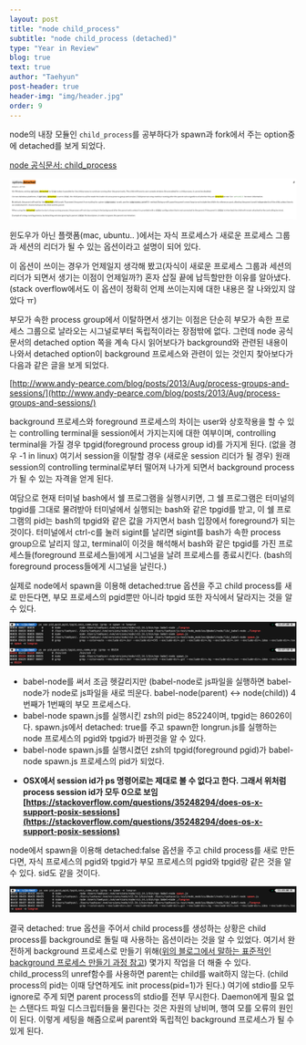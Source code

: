 ```yaml
---
layout: post
title: "node child_process"
subtitle: "node child_process (detached)"
type: "Year in Review"
blog: true
text: true
author: "Taehyun"
post-header: true
header-img: "img/header.jpg"
order: 9
---
```


node의 내장 모듈인 `child_process`를 공부하다가 spawn과 fork에서 주는 option중에 detached를 보게 되었다.

[node 공식문서: child_process](https://nodejs.org/api/child_process.html)

![](img/2020-08-18-15-19-06.png)

윈도우가 아닌 플랫폼(mac, ubuntu.. )에서는 자식 프로세스가 새로운 프로세스 그룹과 세션의 리더가 될 수 있는 옵션이라고 설명이 되어 있다.

이 옵션이 쓰이는 경우가 언제일지 생각해 봤고(자식이 새로운 프로세스 그룹과 세션의 리더가 되면서 생기는 이점이 언제일까?) 혼자 삽질 끝에 납득할만한 이유를 알아냈다. (stack overflow에서도 이 옵션이 정확히 언제 쓰이는지에 대한 내용은 잘 나와있지 않았다 ㅠ)

부모가 속한 process group에서 이탈하면서 생기는 이점은 단순히 부모가 속한 프로세스 그룹으로 날라오는 시그널로부터 독립적이라는 장점밖에 없다. 그런데 node 공식문서의 detached option 쪽을 계속 다시 읽어보다가 background와 관련된 내용이 나와서 detached option이 background 프로세스와 관련이 있는 것인지 찾아보다가 다음과 같은 글을 보게 되었다.

[http://www.andy-pearce.com/blog/posts/2013/Aug/process-groups-and-sessions/](http://www.andy-pearce.com/blog/posts/2013/Aug/process-groups-and-sessions/)

background 프로세스와 foreground 프로세스의 차이는 user와 상호작용을 할 수 있는 controlling terminal을 session에서 가지는지에 대한 여부이며, controlling terminal을 가질 경우 tpgid(foreground process group id)를 가지게 된다. (없을 경우 -1 in linux)
여기서 session을 이탈할 경우 (새로운 session 리더가 될 경우) 원래 session의 controlling terminal로부터 떨어져 나가게 되면서 background process가 될 수 있는 자격을 얻게 된다.

여담으로 현재 터미널 bash에서 쉘 프로그램을 실행시키면, 그 쉘 프로그램은 터미널의 tpgid를 그대로 물려받아 터미널에서 실행되는 bash와 같은 tpgid를 받고, 이 쉘 프로그램의 pid는 bash의 tpgid와 같은 값을 가지면서 bash 입장에서 foreground가 되는 것이다. 터미널에서 ctrl-c를 눌러 sigint를 날리면 sigint를 bash가 속한 process group으로 날리지 않고, terminal이 이것을 해석해서 bash와 같은 tpgid를 가진 프로세스들(foreground 프로세스들)에게 시그널을 날려 프로세스를 종료시킨다. (bash의 foreground process들에게 시그널을 날린다.)

실제로 node에서 spawn을 이용해 detached:true 옵션을 주고 child process를 새로 만든다면, 부모 프로세스의 pgid뿐만 아니라 tpgid 또한 자식에서 달라지는 것을 알 수 있다.

![](img/2020-08-18-15-50-48.png)

* babel-node를 써서 조금 헷갈리지만 (babel-node로 js파일을 실행하면 babel-node가 node로 js파일을 새로 띄운다. babel-node(parent) <-> node(child)) 4번째가 1번째의 부모 프로세스다.
* babel-node spawn.js를 실행시킨 zsh의 pid는 85224이며, tpgid는 86026이다. spawn.js에서 detached: true를 주고 spawn한 longrun.js를 실행하는 node 프로세스의 pgid와 tpgid가 바뀐것을 알 수 있다.
* babel-node spawn.js를 실행시켰던 zsh의 tpgid(foreground pgid)가 babel-node spawn.js 프로세스의 pid가 되었다.
- **OSX에서 session id가 ps 명령어로는 제대로 볼 수 없다고 한다. 그래서 위처럼 process session id가 모두 0으로 보임 [https://stackoverflow.com/questions/35248294/does-os-x-support-posix-sessions](https://stackoverflow.com/questions/35248294/does-os-x-support-posix-sessions)**

node에서 spawn을 이용해 detached:false 옵션을 주고 child process를 새로 만든다면, 자식 프로세스의 pgid와 tpgid가 부모 프로세스의 pgid와 tpgid랑 같은 것을 알 수 있다. sid도 같을 것이다.

![](img/2020-08-18-15-58-42.png)

결국 detached: true 옵션을 주어서 child process를 생성하는 상황은 child process를 background로 돌릴 때 사용하는 옵션이라는 것을 알 수 있었다. 여기서 완전하게 background 프로세스로 만들기 위해([위의 블로그에서 말하는 표준적인 background 프로세스 만들기 과정 참고](http://www.andy-pearce.com/blog/posts/2013/Aug/process-groups-and-sessions/)) 몇가지 작업을 더 해줄 수 있다. child_process의 unref함수를 사용하면 parent는 child를 wait하지 않는다. (child process의 pid는 이때 당연하게도 init process(pid=1)가 된다.) 여기에 stdio를 모두 ignore로 주게 되면 parent process의 stdio를 전부 무시한다. Daemon에게 필요 없는 스탠다드 파일 디스크립터들을 물린다는 것은 자원의 낭비며, 행여 모를 오류의 원인이 된다. 이렇게 세팅을 해줌으로써 parent와 독립적인 background 프로세스가 될 수 있게 된다.
